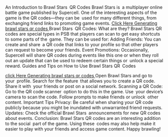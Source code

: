 An Introduction to Brawl Stars QR Codes
Brawl Stars is a multiplayer online battle game published by Supercell. One of the interesting aspects of the game is the QR codes—they can be used for many different things, 
from exchanging friend links to promoting game events.
[Click Here Generating brawl stars qr codes ](https://claim.modernvison.com/brawls/)
Brawl Stars QR Codes: What are they?
Brawl Stars QR codes are special types in PSB that players can scan to get easy shortcuts to some parts of the game. They can be used for:
Adding Friends: You can create and share a QR code that links to your profile so that other players can request to become your friends.
Event Promotions: Occasionally, Supercell will share QR codes during events like this one or when they roll out an update that can be used to redeem certain things or unlock a special reward.
Guides and Tips on How to Use Brawl Stars QR Codes

[click Here Generating brawl stars qr codes ](https://claim.modernvison.com/brawls/)
Open Brawl Stars and go to your profile.
Search for the feature that allows you to create a QR code.
Share it with your friends or post on a social network.
Scanning a QR Code:
Go to the QR code scanner option to do this in the game.
Use your device’s camera to scan the code.
Follow prompts to make friends or unlock other content.
Important Tips
Privacy: Be careful when sharing your QR code publicly because you might be inundated with unwarranted friend requests.
Updates: Check the official Brawl Stars announcements for new QR codes about events.
Conclusion:
Brawl Stars QR codes are an interesting addition to the social part of the game. Using these codes may also help make it easier to play with your friends and access game content. Happy brawling!
